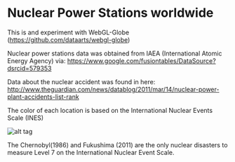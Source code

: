 Nuclear Power Stations worldwide
================================

This is and experiment with WebGL-Globe (https://github.com/dataarts/webgl-globe)

Nuclear power stations data was obtained from IAEA (International Atomic Energy Agency) via: https://www.google.com/fusiontables/DataSource?dsrcid=579353

Data about the nuclear accident was found in here:
http://www.theguardian.com/news/datablog/2011/mar/14/nuclear-power-plant-accidents-list-rank

The color of each location is based on the International Nuclear Events Scale (INES) 

![alt tag](http://www-ns.iaea.org/images/iec/ines.gif)

The Chernobyl(1986) and Fukushima (2011) are the only nuclear disasters to measure Level 7 on the International Nuclear Event Scale.


